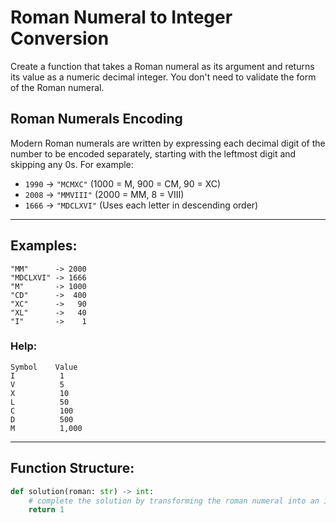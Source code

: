 # Roman Numeral to Integer Conversion

Create a function that takes a Roman numeral as its argument and returns its value as a numeric decimal integer. You don't need to validate the form of the Roman numeral.

## Roman Numerals Encoding
Modern Roman numerals are written by expressing each decimal digit of the number to be encoded separately, starting with the leftmost digit and skipping any 0s. For example:

- `1990` → `"MCMXC"` (1000 = M, 900 = CM, 90 = XC)
- `2008` → `"MMVIII"` (2000 = MM, 8 = VIII)
- `1666` → `"MDCLXVI"` (Uses each letter in descending order)

---

## Examples:

```plaintext
"MM"      -> 2000
"MDCLXVI" -> 1666
"M"       -> 1000
"CD"      ->  400
"XC"      ->   90
"XL"      ->   40
"I"       ->    1
```

### Help:

```plaintext
Symbol    Value
I          1
V          5
X          10
L          50
C          100
D          500
M          1,000
```

---

## Function Structure:

```python
def solution(roman: str) -> int:
    # complete the solution by transforming the roman numeral into an integer
    return 1
